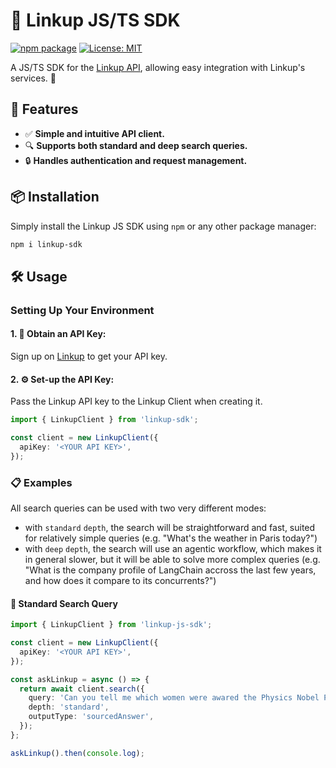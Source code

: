 # 🚀 Linkup JS/TS SDK

[![npm package](https://badge.fury.io/js/linkup-sdk.svg)](https://www.npmjs.com/package/linkup-sdk)
[![License: MIT](https://img.shields.io/badge/License-MIT-yellow.svg)](LICENSE)

A JS/TS SDK for the [Linkup API](https://linkup-api.readme.io/reference/getting-started), allowing
easy integration with Linkup's services. 🐍

## 🌟 Features

- ✅ **Simple and intuitive API client.**
- 🔍 **Supports both standard and deep search queries.**
- 🔒 **Handles authentication and request management.**

## 📦 Installation

Simply install the Linkup JS SDK using `npm` or any other package manager:

```bash
npm i linkup-sdk
```

## 🛠️ Usage

### Setting Up Your Environment

#### 1. **🔑 Obtain an API Key:**

Sign up on [Linkup](https://app.linkup.so) to get your API key.

#### 2. **⚙️ Set-up the API Key:**

Pass the Linkup API key to the Linkup Client when creating it.

```typescript
import { LinkupClient } from 'linkup-sdk';

const client = new LinkupClient({
  apiKey: '<YOUR API KEY>',
});
```

### 📋 Examples

All search queries can be used with two very different modes:

- with `standard` `depth`, the search will be straightforward and fast, suited for relatively simple
  queries (e.g. "What's the weather in Paris today?")
- with `deep` `depth`, the search will use an agentic workflow, which makes it in general slower,
  but it will be able to solve more complex queries (e.g. "What is the company profile of LangChain
  accross the last few years, and how does it compare to its concurrents?")

#### 📝 Standard Search Query

```typescript
import { LinkupClient } from 'linkup-js-sdk';

const client = new LinkupClient({
  apiKey: '<YOUR API KEY>',
});

const askLinkup = async () => {
  return await client.search({
    query: 'Can you tell me which women were awared the Physics Nobel Prize',
    depth: 'standard',
    outputType: 'sourcedAnswer',
  });
};

askLinkup().then(console.log);
```
